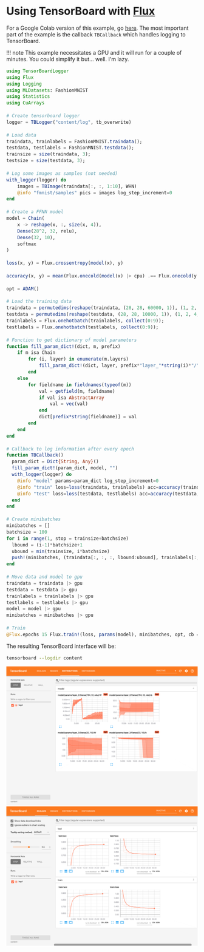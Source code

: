 # Using TensorBoard with [Flux](https://fluxml.ai)
For a Google Colab version of this example, go [here](https://colab.research.google.com/drive/1xfUsBn9GEqbRjBF-UX_jnGjHZNtNsMae).
The most important part of the example is the callback `TBCallback` which
handles logging to TensorBoard.

!!! note
    This example necessitates a GPU and it will run for a couple of minutes.
    You could simplify it but... well. I'm lazy.

```julia
using TensorBoardLogger
using Flux
using Logging
using MLDatasets: FashionMNIST
using Statistics
using CuArrays

# Create tensorboard logger
logger = TBLogger("content/log", tb_overwrite)

# Load data
traindata, trainlabels = FashionMNIST.traindata();
testdata, testlabels = FashionMNIST.testdata();
trainsize = size(traindata, 3);
testsize = size(testdata, 3);

# Log some images as samples (not needed)
with_logger(logger) do
    images = TBImage(traindata[:, :, 1:10], WHN)
    @info "fmnist/samples" pics = images log_step_increment=0
end

# Create a FFNN model
model = Chain(
    x -> reshape(x, :, size(x, 4)),
    Dense(28^2, 32, relu),
    Dense(32, 10),
    softmax
)

loss(x, y) = Flux.crossentropy(model(x), y)

accuracy(x, y) = mean(Flux.onecold(model(x) |> cpu) .== Flux.onecold(y |> cpu))

opt = ADAM()

# Load the training data
traindata = permutedims(reshape(traindata, (28, 28, 60000, 1)), (1, 2, 4, 3));
testdata = permutedims(reshape(testdata, (28, 28, 10000, 1)), (1, 2, 4, 3));
trainlabels = Flux.onehotbatch(trainlabels, collect(0:9));
testlabels = Flux.onehotbatch(testlabels, collect(0:9));

# Function to get dictionary of model parameters
function fill_param_dict!(dict, m, prefix)
    if m isa Chain
        for (i, layer) in enumerate(m.layers)
            fill_param_dict!(dict, layer, prefix*"layer_"*string(i)*"/"*string(layer)*"/")
        end
    else
        for fieldname in fieldnames(typeof(m))
            val = getfield(m, fieldname)
            if val isa AbstractArray
                val = vec(val)
            end
            dict[prefix*string(fieldname)] = val
        end
    end
end

# Callback to log information after every epoch
function TBCallback()
  param_dict = Dict{String, Any}()
  fill_param_dict!(param_dict, model, "")
  with_logger(logger) do
    @info "model" params=param_dict log_step_increment=0
    @info "train" loss=loss(traindata, trainlabels) acc=accuracy(traindata, trainlabels) log_step_increment=0
    @info "test" loss=loss(testdata, testlabels) acc=accuracy(testdata, testlabels)
  end
end

# Create minibatches
minibatches = []
batchsize = 100
for i in range(1, stop = trainsize÷batchsize)
  lbound = (i-1)*batchsize+1
  ubound = min(trainsize, i*batchsize)
  push!(minibatches, (traindata[:, :, :, lbound:ubound], trainlabels[:, lbound:ubound]))
end

# Move data and model to gpu
traindata = traindata |> gpu
testdata = testdata |> gpu
trainlabels = trainlabels |> gpu
testlabels = testlabels |> gpu
model = model |> gpu
minibatches = minibatches |> gpu

# Train
@Flux.epochs 15 Flux.train!(loss, params(model), minibatches, opt, cb = Flux.throttle(TBCallback, 5))
```

The resulting TensorBoard interface will be:
```bash
tensorboard --logdir content
```

![flux1_plot](flux1.png)
![flux2_plot](flux2.png)
